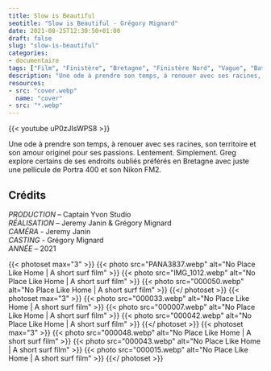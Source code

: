 ```yaml
---
title: Slow is Beautiful
seotitle: "Slow is Beautiful - Grégory Mignard"
date: 2021-08-25T12:30:50+01:00
draft: false
slug: "slow-is-beautiful"
categories:
- documentaire
tags: ["Film", "Finistère", "Bretagne", "Finistère Nord", "Vague", "Bateau", "Brest", "Documentaire"]
description: "Une ode à prendre son temps, à renouer avec ses racines, son territoire et son amour originel pour ses passions. Lentement. Simplement."
resources:
- src: "cover.webp"
  name: "cover"
- src: "*.webp"
---
```


<div>{{< youtube uP0zJIsWPS8 >}}</div>

Une ode à prendre son temps, à renouer avec ses racines, son territoire et son amour originel pour ses passions. Lentement. Simplement. Greg explore certains de ses endroits oubliés préférés en Bretagne avec juste une pellicule de Portra 400 et son Nikon FM2.

## Crédits

*PRODUCTION* – Captain Yvon Studio  
*RÉALISATION* – Jeremy Janin & Grégory Mignard  
*CAMÉRA* - Jeremy Janin  
*CASTING* - Grégory Mignard  
*ANNÉE* – 2021

{{< photoset max="3" >}}
  {{< photo src="PANA3837.webp" alt="No Place Like Home | A short surf film" >}}
  {{< photo src="IMG_1012.webp" alt="No Place Like Home | A short surf film" >}}
  {{< photo src="000050.webp" alt="No Place Like Home | A short surf film" >}}
{{</ photoset >}}
{{< photoset max="3" >}}
  {{< photo src="000033.webp" alt="No Place Like Home | A short surf film" >}}
  {{< photo src="000007.webp" alt="No Place Like Home | A short surf film" >}}
  {{< photo src="000042.webp" alt="No Place Like Home | A short surf film" >}}
{{</ photoset >}}
{{< photoset max="3" >}}
  {{< photo src="000048.webp" alt="No Place Like Home | A short surf film" >}}
  {{< photo src="000043.webp" alt="No Place Like Home | A short surf film" >}}
  {{< photo src="000015.webp" alt="No Place Like Home | A short surf film" >}}
{{</ photoset >}}
